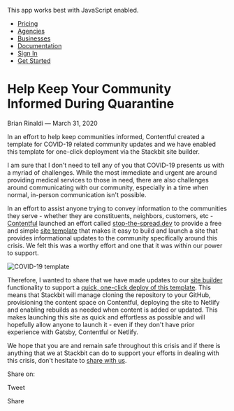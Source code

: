 This app works best with JavaScript enabled.





-   [Pricing](/pricing)
-   [Agencies](/agencies)
-   [Businesses](/businesses)
-   [Documentation](https://www.stackbit.com/docs/)
-   [Sign In](https://app.stackbit.com/)
-   <a href="https://app.stackbit.com/create" class="button-component button-component-theme-accent button-component-hollow"><span>Get Started</span></a>

Help Keep Your Community Informed During Quarantine
===================================================

Brian Rinaldi — March 31, 2020

In an effort to help keep communities informed, Contentful created a template for COVID-19 related community updates and we have enabled this template for one-click deployment via the Stackbit site builder.

I am sure that I don't need to tell any of you that COVID-19 presents us with a myriad of challenges. While the most immediate and urgent are around providing medical services to those in need, there are also challenges around communicating with our community, especially in a time when normal, in-person communication isn't possible.

In an effort to assist anyone trying to convey information to the communities they serve - whether they are constituents, neighbors, customers, etc - [Contentful](https://www.contentful.com) launched an effort called [stop-the-spread.dev](https://stop-the-spread.dev/) to provide a free and simple [site template](https://github.com/contentful/covid-19-site-template) that makes it easy to build and launch a site that provides informational updates to the community specifically around this crisis. We felt this was a worthy effort and one that it was within our power to support.

![COVID-19 template](/images/1585661176-covid-19-site-template-shot-1-fcdceb98.png)

Therefore, I wanted to share that we have made updates to our [site builder](https://app.stackbit.com/create) functionality to support a [quick, one-click deploy of this template](https://app.stackbit.com/create?theme=https://github.com/contentful/covid-19-site-template&ssg=gatsby&cms=contentful&cmsExclusive). This means that Stackbit will manage cloning the repository to your GitHub, provisioning the content space on Contentful, deploying the site to Netlify and enabling rebuilds as needed when content is added or updated. This makes launching this site as quick and effortless as possible and will hopefully allow anyone to launch it - even if they don't have prior experience with Gatsby, Contentful or Netlify.

We hope that you are and remain safe throughout this crisis and if there is anything that we at Stackbit can do to support your efforts in dealing with this crisis, don't hesitate to [share with us](https://www.stackbit.com/contact).

<span class="post-share-title">Share on:</span>

Tweet

Share













<!-- -->



<!-- -->








